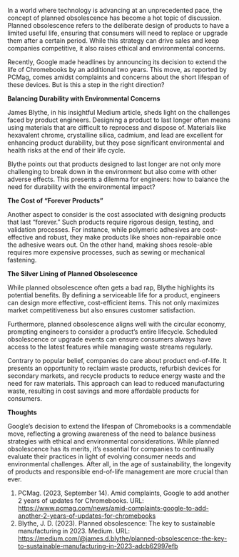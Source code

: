 In a world where technology is advancing at an unprecedented pace, the concept of planned obsolescence has become a hot topic of discussion. Planned obsolescence refers to the deliberate design of products to have a limited useful life, ensuring that consumers will need to replace or upgrade them after a certain period. While this strategy can drive sales and keep companies competitive, it also raises ethical and environmental concerns.

Recently, Google made headlines by announcing its decision to extend the life of Chromebooks by an additional two years. This move, as reported by PCMag, comes amidst complaints and concerns about the short lifespan of these devices. But is this a step in the right direction?

**Balancing Durability with Environmental Concerns**

James Blythe, in his insightful Medium article, sheds light on the challenges faced by product engineers. Designing a product to last longer often means using materials that are difficult to reprocess and dispose of. Materials like hexavalent chrome, crystalline silica, cadmium, and lead are excellent for enhancing product durability, but they pose significant environmental and health risks at the end of their life cycle.

Blythe points out that products designed to last longer are not only more challenging to break down in the environment but also come with other adverse effects. This presents a dilemma for engineers: how to balance the need for durability with the environmental impact?

**The Cost of “Forever Products”**

Another aspect to consider is the cost associated with designing products that last “forever.” Such products require rigorous design, testing, and validation processes. For instance, while polymeric adhesives are cost-effective and robust, they make products like shoes non-repairable once the adhesive wears out. On the other hand, making shoes resole-able requires more expensive processes, such as sewing or mechanical fastening.

**The Silver Lining of Planned Obsolescence**

While planned obsolescence often gets a bad rap, Blythe highlights its potential benefits. By defining a serviceable life for a product, engineers can design more effective, cost-efficient items. This not only maximizes market competitiveness but also ensures customer satisfaction.

Furthermore, planned obsolescence aligns well with the circular economy, prompting engineers to consider a product’s entire lifecycle. Scheduled obsolescence or upgrade events can ensure consumers always have access to the latest features while managing waste streams regularly.

Contrary to popular belief, companies do care about product end-of-life. It presents an opportunity to reclaim waste products, refurbish devices for secondary markets, and recycle products to reduce energy waste and the need for raw materials. This approach can lead to reduced manufacturing waste, resulting in cost savings and more affordable products for consumers.

**Thoughts**

Google’s decision to extend the lifespan of Chromebooks is a commendable move, reflecting a growing awareness of the need to balance business strategies with ethical and environmental considerations. While planned obsolescence has its merits, it’s essential for companies to continually evaluate their practices in light of evolving consumer needs and environmental challenges. After all, in the age of sustainability, the longevity of products and responsible end-of-life management are more crucial than ever.

1. PCMag. (2023, September 14). Amid complaints, Google to add another 2 years of updates for Chromebooks. URL: https://www.pcmag.com/news/amid-complaints-google-to-add-another-2-years-of-updates-for-chromebooks
2. Blythe, J. D. (2023). Planned obsolescence: The key to sustainable manufacturing in 2023. Medium. URL: https://medium.com/@james.d.blythe/planned-obsolescence-the-key-to-sustainable-manufacturing-in-2023-adcb62997efb